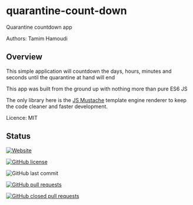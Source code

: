 # quarantine-count-down

Quarantine countdown app

Authors: Tamim Hamoudi

## Overview

This simple application will countdown the days, hours, minutes and seconds until the quarantine at hand will end

This app was built from the ground up with nothing more than pure ES6 JS 

The only library here is the [JS Mustache](https://github.com/janl/mustache.js) template engine renderer to keep the code cleaner and faster development.

Licence: MIT

## Status

[![Website](https://img.shields.io/website?down_color=red&down_message=down&style=flat-square&up_color=blue&up_message=up%20and%20running&url=https%3A%2F%2Fcity-explorer-api-thamudi.herokuapp.com%2F)](https://thamudi.github.io/quarantine-count-down/index.html)

[![GitHub license](https://img.shields.io/github/license/thamudi/quarantine-count-down?style=flat-square)](https://github.com/thamudi/quarantine-count-down/blob/master/LICENSE)

![GitHub last commit](https://img.shields.io/github/last-commit/thamudi/quarantine-count-down?style=flat-square)

[![GitHub pull requests](https://img.shields.io/github/issues-pr-raw/thamudi/quarantine-count-down?style=flat-square)](https://github.com/thamudi/quarantine-count-down/pulls)

[![GitHub closed pull requests](https://img.shields.io/github/issues-pr-closed-raw/thamudi/quarantine-count-down?style=flat-square)](https://github.com/thamudi/quarantine-count-down/pulls?q=is%3Apr+is%3Aclosed)




